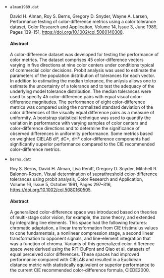 * `alman1989.dat`

  David H. Alman, Roy S. Berns, Gregory D. Snyder, Wayne A. Larsen,
  Performance testing of color-difference metrics using a color tolerance
  dataset,
  Color Research and Application, Volume 14, Issue 3, June 1989, Pages 139–151,
  <https://doi.org/10.1002/col.5080140308>.

  #### Abstract
  A color-difference dataset was developed for testing the performance of color
  metrics. The dataset comprises 45 color-difference vectors varying in five
  directions at nine color centers under conditions typical of commercial color
  decisions. Probit analysis was used to estimate the parameters of the
  population distribution of tolerances for each vector. In addition to
  estimating the median tolerance, the anlysis allows one to estimate the
  uncertainty of a tolerance and to test the adequacy of the underlying model
  tolerance distribution. The median tolerances were used to specify 45
  color-difference pairs with equal visual color-difference magnitudes. The
  performance of eight color-difference metrics was compared using the
  normalized standard deviation of the color differences of the visually equal
  difference pairs as a measure of uniformity. A bootstrap statistical
  technique was used to quantify the variation in performance with varying
  samples of color centers and color-difference directions and to determine the
  significance of observed differences in uniformity performance. Some metrics
  based on weighted CIELAB dl*, dC*, dH* color-difference components had
  significantly superior performance compared to the CIE recommended
  color-difference metrics.

* `berns.dat`: 

  Roy S. Berns, David H. Alman, Lisa Reniff, Gregory D. Snyder, Mitchell R.
  Balonon-Rosen,
  Visual determination of suprathreshold color-difference tolerances using
  probit analysis,
  Color Research and Application, Volume 16, Issue 5, October 1991, Pages
  297–316,
  <https://doi.org/10.1002/col.5080160505>.

  #### Abstract
  A generalized color-difference space was introduced based on theories of
  multi-stage color vision, for example, the zone theory, and extended by
  integrating line elements. This space had the following features: chromatic
  adaptation, a linear transformation from CIE tristimulus values to cone
  fundamentals, a nonlinear compression stage, a second linear transformation
  to opponent signals, and line-element integration that was a function of
  chroma.  Variants of this generalized color-difference space were derived
  using the RIT-DuPont and Qiao et al. datasets of equal perceived color
  differences. These spaces had improved performance compared with CIELAB and
  resulted in a Euclidean distance metric with statistically equivalent or
  superior performance to the current CIE recommended color-difference formula,
  CIEDE2000.
